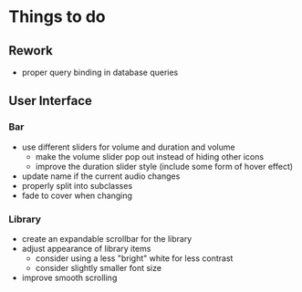 # Things to do

## Rework
- proper query binding in database queries

## User Interface
### Bar
- use different sliders for volume and duration and volume
  - make the volume slider pop out instead of hiding other icons
  - improve the duration slider style (include some form of hover effect)
- update name if the current audio changes
- properly split into subclasses
- fade to cover when changing

### Library
- create an expandable scrollbar for the library
- adjust appearance of library items
  - consider using a less "bright" white for less contrast
  - consider slightly smaller font size
- improve smooth scrolling